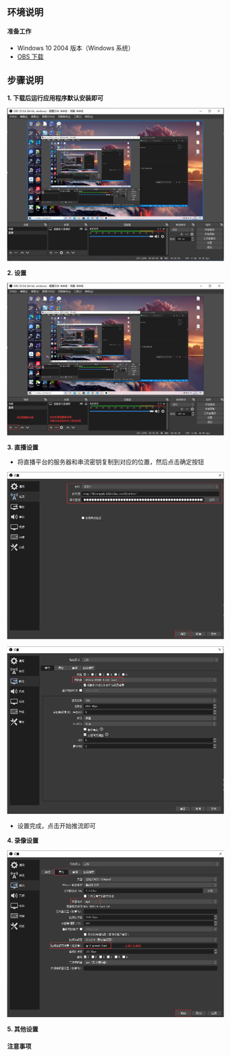 ## **环境说明**

#### 准备工作

- Windows 10 2004 版本（Windows 系统）
- [OBS 下载](https://obsproject.com/zh-cn/download)

## **步骤说明**

**1. 下载后运行应用程序默认安装即可**

![界面](../img/so_img/obs1.png)

**2. 设置**

![添加场景和来源](../img/so_img/obs2.png)

**3. 直播设置**

- 将直播平台的服务器和串流密钥复制到对应的位置，然后点击确定按钮

![推流设置](../img/so_img/obs4.png)

![输出串流设置](../img/so_img/obs5.png)

- 设置完成，点击开始推流即可

**4. 录像设置**

![输出录像设置](../img/so_img/obs3.png)

**5. 其他设置**

#### 注意事项
